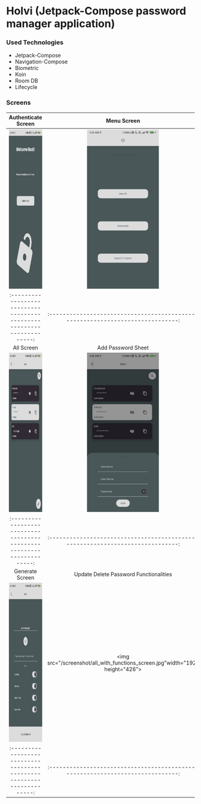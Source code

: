 # Holvi (Jetpack-Compose password manager application)

### Used Technologies

- Jetpack-Compose
- Navigation-Compose
- Biometric
- Koin
- Room DB
- Lifecycle

### Screens

|                          Authenticate Screen                           |                                   Menu Screen                                   |
|:----------------------------------------------------------------------:|:-------------------------------------------------------------------------------:|
|    <img src="/screenshot/auth_screen.jpg" width="192" height="426">    |        <img src="/screenshot/menu_screen.jpg" width="192" height="426">         |
| :--------------------------------------------------------------------: | :-----------------------------------------------------------------------------: |
|                               All Screen                               |                               Add Password Sheet                                |
|    <img src="/screenshot/all_screen.jpg" width="192" height="426">     |         <img src="/screenshot/add_sheet.jpg" width="192" height="426">          |
| :--------------------------------------------------------------------: | :-----------------------------------------------------------------------------: |
|                            Generate Screen                             |                     Update Delete Password Functionalities                      |
|  <img src="/screenshot/generate_screen.jpg" width="192" height="426">  |  <img src="/screenshot/all_with_functions_screen.jpg"width="192" height="426">  |
| :--------------------------------------------------------------------: | :-----------------------------------------------------------------------------: |

